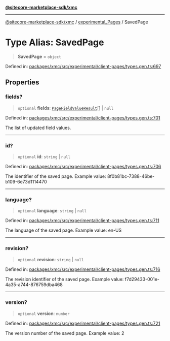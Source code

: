 [**@sitecore-marketplace-sdk/xmc**](../../../../README.md)

***

[@sitecore-marketplace-sdk/xmc](../../../../README.md) / [experimental\_Pages](../README.md) / SavedPage

# Type Alias: SavedPage

> **SavedPage** = `object`

Defined in: [packages/xmc/src/experimental/client-pages/types.gen.ts:697](https://github.com/Sitecore/marketplace-sdk/blob/main/packages/xmc/src/experimental/client-pages/types.gen.ts#L697)

## Properties

### fields?

> `optional` **fields**: [`PageFieldValueResult`](PageFieldValueResult.md)[] \| `null`

Defined in: [packages/xmc/src/experimental/client-pages/types.gen.ts:701](https://github.com/Sitecore/marketplace-sdk/blob/main/packages/xmc/src/experimental/client-pages/types.gen.ts#L701)

The list of updated field values.

***

### id?

> `optional` **id**: `string` \| `null`

Defined in: [packages/xmc/src/experimental/client-pages/types.gen.ts:706](https://github.com/Sitecore/marketplace-sdk/blob/main/packages/xmc/src/experimental/client-pages/types.gen.ts#L706)

The identifier of the saved page.
Example value: 8f0b81bc-7388-46be-b109-6e73d1114470

***

### language?

> `optional` **language**: `string` \| `null`

Defined in: [packages/xmc/src/experimental/client-pages/types.gen.ts:711](https://github.com/Sitecore/marketplace-sdk/blob/main/packages/xmc/src/experimental/client-pages/types.gen.ts#L711)

The language of the saved page.
Example value: en-US

***

### revision?

> `optional` **revision**: `string` \| `null`

Defined in: [packages/xmc/src/experimental/client-pages/types.gen.ts:716](https://github.com/Sitecore/marketplace-sdk/blob/main/packages/xmc/src/experimental/client-pages/types.gen.ts#L716)

The revision identifier of the saved page.
Example value: f7d29433-001e-4a35-a744-876759dba468

***

### version?

> `optional` **version**: `number`

Defined in: [packages/xmc/src/experimental/client-pages/types.gen.ts:721](https://github.com/Sitecore/marketplace-sdk/blob/main/packages/xmc/src/experimental/client-pages/types.gen.ts#L721)

The version number of the saved page.
Example value: 2
